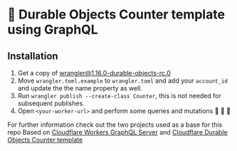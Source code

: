 # 👷 Durable Objects Counter template using GraphQL

## Installation
1. Get a copy of wrangler@1.16.0-durable-objects-rc.0
2. Move `wrangler.toml.example` to `wrangler.toml` and add your `account_id` and update the the name property as well.
3. Run `wrangler publish --create-class Counter`, this is not needed for subsequent publishes.
4. Open `<your-worker-url>` and perform some queries and mutations 🎉 🎉 🎉

For further information check out the two projects used as a base for this repo
Based on [Cloudflare Workers GraphQL Server](https://github.com/cloudflare/workers-graphql-server) and [Cloudflare Durable Objects Counter template](https://github.com/cloudflare/durable-objects-webpack-commonjs)

